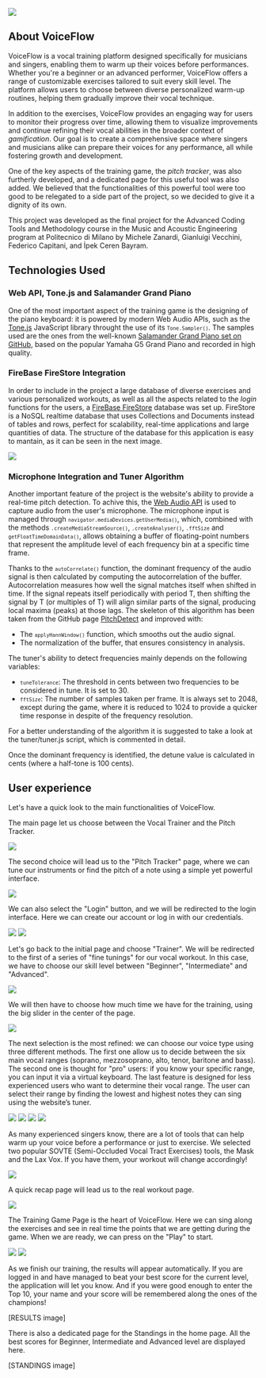 
![](vocal_trainer/settings/logo.png)

## About VoiceFlow

VoiceFlow is a vocal training platform designed specifically for musicians and singers, enabling them to warm up their voices before performances. Whether you're a beginner or an advanced performer, VoiceFlow offers a range of customizable exercises tailored to suit every skill level. The platform allows users to choose between diverse personalized warm-up routines, helping them gradually improve their vocal technique.

In addition to the exercises, VoiceFlow provides an engaging way for users to monitor their progress over time, allowing them to visualize improvements and continue refining their vocal abilities in the broader context of _gamification_. Our goal is to create a comprehensive space where singers and musicians alike can prepare their voices for any performance, all while fostering growth and development.

One of the key aspects of the training game, the _pitch tracker_, was also furtherly developed, and a dedicated page for this useful tool was also added. We believed that the functionalities of this powerful tool were too good to be relegated to a side part of the project, so we decided to give it a dignity of its own.

This project was developed as the final project for the Advanced Coding Tools and Methodology course in the Music and Acoustic Engineering program at Politecnico di Milano by Michele Zanardi, Gianluigi Vecchini, Federico Capitani, and İpek Ceren Bayram.

## Technologies Used

### Web API, Tone.js and Salamander Grand Piano

One of the most important aspect of the training game is the designing of the piano keyboard: it is powered by modern Web Audio APIs, such as the [Tone.js](https://tonejs.github.io) JavaScript library throught the use of its <small>`Tone.Sampler()`</small>. The samples used are the ones from the well-known [Salamander Grand Piano set on GitHub](https://github.com/sfzinstruments/SalamanderGrandPiano), based on the popular Yamaha G5 Grand Piano and recorded in high quality.

### FireBase FireStore Integration

In order to include in the project a large database of diverse exercises and various personalized workouts, as well as all the aspects related to the _login_ functions for the users, a [FireBase FireStore](https://firebase.google.com/docs/firestore?hl=it) database was set up. FireStore is a NoSQL realtime database that uses Collections and Documents instead of tables and rows, perfect for scalability, real-time applications and large quantities of data. The structure of the database for this application is easy to mantain, as it can be seen in the next image.

![](images/firestore.png)

### Microphone Integration and Tuner Algorithm

Another important feature of the project is the website's ability to provide a real-time pitch detection. To achive this, the [Web Audio API](https://developer.mozilla.org/en-US/docs/Web/API/Web_Audio_API) is used to capture audio from the user's microphone. The microphone input is managed through <small>`navigator.mediaDevices.getUserMedia()`</small>, which, combined with the methods <small>`.createMediaStreamSource()`</small>, <small>`.createAnalyser()`</small>, <small>`.fftSize`</small> and <small>`getFloatTimeDomainData()`</small>, allows obtaining a buffer of floating-point numbers that represent the amplitude level of each frequency bin at a specific time frame.

Thanks to the <small>`autoCorrelate()`</small> function, the dominant frequency of the audio signal is then calculated by computing the autocorrelation of the buffer. Autocorrelation measures how well the signal matches itself when shifted in time. If the signal repeats itself periodically with period T, then shifting the signal by T (or multiples of T) will align similar parts of the signal, producing local maxima (peaks) at those lags.
The skeleton of this algorithm has been taken from the GitHub page [PitchDetect](https://github.com/cwilso/PitchDetect/blob/main/js/pitchdetect.js) and improved with:
- The <small>`applyHannWindow()`</small> function, which smooths out the audio signal.
- The normalization of the buffer, that ensures consistency in analysis.

The tuner's ability to detect frequencies mainly depends on the following variables:
- <small>`tuneTolerance`</small>: The threshold in cents between two frequencies to be considered in tune. It is set to 30.
- <small>`fftSize`</small>: The number of samples taken per frame. It is always set to 2048, except during the game, where it is reduced to 1024 to provide a quicker time response in despite of the frequency resolution.

For a better understanding of the algorithm it is suggested to take a look at the tuner/tuner.js script, which is commented in detail.

Once the dominant frequency is identified, the detune value is calculated in cents (where a half-tone is 100 cents).


## User experience

Let's have a quick look to the main functionalities of VoiceFlow.

The main page let us choose between the Vocal Trainer and the Pitch Tracker.

![](images/home.png)

The second choice will lead us to the "Pitch Tracker" page, where we can tune our instruments or find the pitch of a note using a simple yet powerful interface.

![](images/tuner.png)

We can also select the "Login" button, and we will be redirected to the login interface. Here we can create our account or log in with our credentials.

![](images/create.png)
![](images/login.png)

Let's go back to the initial page and choose "Trainer". We will be redirected to the first of a series of "fine tunings" for our vocal workout. In this case, we have to choose our skill level between "Beginner", "Intermediate" and "Advanced".

![](images/experience.png)

We will then have to choose how much time we have for the training, using the big slider in the center of the page.

![](images/time.png)

The next selection is the most refined: we can choose our voice type using three different methods. The first one allow us to decide between the six main vocal ranges (soprano, mezzosoprano, alto, tenor, baritone and bass). The second one is thought for "pro" users: if you know your specific range, you can input it via a virtual keyboard. The last feature is designed for less experienced users who want to determine their vocal range. The user can select their range by finding the lowest and highest notes they can sing using the website’s tuner.

![](images/range_general.png)
![](images/range_1.png)
![](images/range_2.png)
![](images/range_3.png)

As many experienced singers know, there are a lot of tools that can help warm up your voice before a performance or just to exercise. We selected two popular SOVTE (Semi-Occluded Vocal Tract Exercises) tools, the Mask and the Lax Vox. If you have them, your workout will change accordingly!

![](images/equipment.png)

A quick recap page will lead us to the real workout page.

![](images/recap.png)

The Training Game Page is the heart of VoiceFlow. Here we can sing along the exercises and see in real time the points that we are getting during the game. When we are ready, we can press on the "Play" to start. 

![](images/trainer_1.png)
![](images/trainer_2.png)

As we finish our training, the results will appear automatically. If you are logged in and have managed to beat your best score for the current level, the application will let you know. And if you were good enough to enter the Top 10, your name and your score will be remembered along the ones of the champions!

[RESULTS image]

There is also a dedicated page for the Standings in the home page. All the best scores for Beginner, Intermediate and Advanced level are displayed here.

[STANDINGS image]

